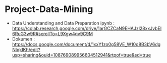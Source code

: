 # Project-Data-Mining

- Data Understanding and Data Preparation ipynb : https://colab.research.google.com/drive/1arGCZCaN9EHAJzl28xxJvbEI6RuG3w9R#scrollTo=L9Xgw4qv9C9M
- Dokumen                                       : https://docs.google.com/document/d/1xxY1zo0g58VE_W10d8B3bV6dgNlqkIKh/edit?usp=sharing&ouid=108769089956604512941&rtpof=true&sd=true
